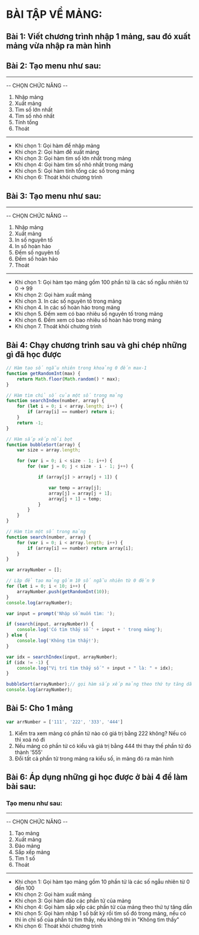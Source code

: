 # BÀI TẬP VỀ MẢNG:

## Bài 1: Viết chương trình nhập 1 mảng, sau đó xuất mảng vừa nhập ra màn hình

## Bài 2: Tạo menu như sau:
---------------------------------------
-- CHỌN CHỨC NĂNG --
1. Nhập mảng
2. Xuất mảng
3. Tìm số lớn nhất
4. Tìm số nhỏ nhất
5. Tính tổng
6. Thoát
---------------------------------------

- Khi chọn 1: Gọi hàm để nhập mảng
- Khi chọn 2: Gọi hàm để xuất mảng
- Khi chọn 3: Gọi hàm tìm số lớn nhất trong mảng
- Khi chọn 4: Gọi hàm tìm số nhỏ nhất trong mảng
- Khi chọn 5: Gọi hàm tính tổng các số trong mảng
- Khi chọn 6: Thoát khỏi chương trình


## Bài 3: Tạo menu như sau:
---------------------------------------
-- CHỌN CHỨC NĂNG --
1. Nhập mảng
2. Xuất mảng
3. In số nguyên tố
4. In số hoàn hảo
5. Đếm số nguyên tố
6. Đếm số hoàn hảo
7. Thoát
---------------------------------------

- Khi chọn 1: Gọi hàm tạo mảng gồm 100 phần tử là các số ngẫu nhiên từ 0 -> 99
- Khi chọn 2: Gọi hàm xuất mảng
- Khi chọn 3. In các số nguyên tố trong mảng
- Khi chọn 4. In các số hoàn hảo trong mảng
- Khi chọn 5. Đếm xem có bao nhiêu số nguyên tố trong mảng
- Khi chọn 6. Đếm xem có bao nhiêu số hoàn hảo trong mảng
- Khi chọn 7. Thoát khỏi chương trình

## Bài 4: Chạy chương trình sau và ghi chép những gì đã học được
```js
// Hàm tạo số ngẫu nhiên trong khoảng 0 đến max-1
function getRandomInt(max) {
    return Math.floor(Math.random() * max);
}

// Hàm tìm chỉ số của một số trong mảng
function searchIndex(number, array) {
    for (let i = 0; i < array.length; i++) {
        if (array[i] == number) return i;
    }
    return -1;
}

// Hàm sắp xếp nổi bọt
function bubbleSort(array) {
    var size = array.length;

    for (var i = 0; i < size - 1; i++) {
        for (var j = 0; j < size - i - 1; j++) {

            if (array[j] > array[j + 1]) {

                var temp = array[j];
                array[j] = array[j + 1];
                array[j + 1] = temp;
            }
        }
    }
}

// Hàm tìm một số trong mảng
function search(number, array) {
    for (var i = 0; i < array.length; i++) {
        if (array[i] == number) return array[i];
    }
}

var arrayNumber = [];

// Lặp để tạo mảng gồm 10 số ngẫu nhiên từ 0 đến 9
for (let i = 0; i < 10; i++) {
    arrayNumber.push(getRandomInt(10));
}
console.log(arrayNumber);

var input = prompt('Nhập số muốn tìm: ');

if (search(input, arrayNumber)) {
    console.log('Có tìm thấy số ' + input + ' trong mảng');
} else {
    console.log('Không tìm thấy!');
}

var idx = searchIndex(input, arrayNumber);
if (idx != -1) {
    console.log("Vị trí tìm thấy số " + input + " là: " + idx);
}

bubbleSort(arrayNumber);// gọi hàm sắp xếp mảng theo thứ tự tăng dần
console.log(arrayNumber);
```

## Bài 5: Cho 1 mảng 
```js
var arrNumber = ['111', '222', '333', '444']
```
1. Kiểm tra xem mảng có phần tử nào có giá trị bằng 222 không? Nếu có thì xoá nó đi
2. Nếu mảng có phần tử có kiểu và giá trị bằng 444 thì thay thế phần tử đó thành '555'
3. Đổi tất cả phần tử trong mảng ra kiểu số, in mảng đó ra màn hình

## Bài 6: Áp dụng những gi học được ở bài 4 để làm bài sau:
### Tạo menu như sau:
---------------------------------------
-- CHỌN CHỨC NĂNG --
1. Tạo mảng
2. Xuất mảng
3. Đảo mảng
4. Sắp xếp mảng
5. Tìm 1 số
6. Thoát
---------------------------------------

- Khi chọn 1: Gọi hàm tạo mảng gồm 10 phần tử là các số ngẫu nhiên từ 0 đến 100
- Khi chọn 2: Gọi hàm xuất mảng
- Khi chọn 3: Gọi hàm đảo các phần tử của mảng
- Khi chọn 4: Gọi hàm sắp xếp các phần tử của mảng theo thứ tự tăng dần
- Khi chọn 5: Gọi hàm nhập 1 số bất kỳ rồi tìm số đó trong mảng, nếu có thì in chỉ số của phần tử tìm thấy, nếu không thì in "Không tìm thấy"
- Khi chọn 6: Thoát khỏi chương trình